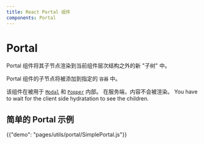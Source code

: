 ```yaml
---
title: React Portal 组件
components: Portal
---
```


# Portal

<p class="description">Portal 组件将其子节点渲染到当前组件层次结构之外的新 "子树" 中。</p>

Portal 组件的子节点将被添加到指定的 `容器` 中。

该组件在被用于 [`Modal`](/utils/modal/) 和 [`Popper`](/utils/popper/) 内部。 在服务端，内容不会被渲染。 You have to wait for the client side hydratation to see the children.

## 简单的 Portal 示例

{{"demo": "pages/utils/portal/SimplePortal.js"}}